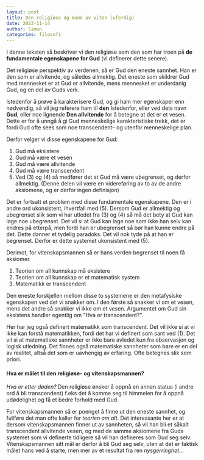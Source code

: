 ```yaml
---
layout: post
title: Den religiøse og mann av viten (uferdig)
date: 2023-11-14
author: Simon
categories: filosofi
---
```

I denne teksten så beskriver vi den religiøse som den som har troen på **de fundamentale egenskapene for Gud** (vi definerer dette senere).

Det religiøse perspektiv av verdenen, så er Gud den eneste sannhet. Han er den som er allvitende, og således allmektig. Det eneste som skildrer Gud med mennesket er at Gud er allvitende, mens mennesket er underdanig Gud, og en del av Guds verk. 

Istedenfor å prøve å karakterisere Gud, og gi ham mer egenskaper enn nødvendig, så vil jeg referere ham til **den** Istedenfor, eller ved dets navn **Gud**, eller noe lignende **Den allvitende** for å betegne at det er et vesen. Dette er for å unngå å gi Gud menneskelige karakteristiske trekk, det er fordi Gud ofte sees som noe transcendent– og utenfor menneskelige plan. 

Derfor velger vi disse egenskapene for Gud:
1. Gud må eksistere
2. Gud må være et vesen
3. Gud må være allvitende
4. Gud må være transcendent
5. Ved (3) og (4) så medfører det at Gud må være ubegrenset, og derfor allmektig. (Denne delen vil være en videreføring av to av de andre aksiomene, og er derfor ingen definisjon)

Det er fortsatt et problem med disse fundamentale egenskapene. Den er i andre ord ukonsistent, ihvertfall med (5). Dersom Gud er allmektig og ubegrenset slik som vi har utledet fra (3) og (4) så må det bety at Gud kan lage noe ubegrenset. Det vil si at Gud kan lage noe som ikke han selv kan endres på etterpå, men fordi han er ubegrenset så bør han kunne endre på det. Dette danner et tydelig paradoks. Det vil nok tyde på at han er begrenset. Derfor er dette systemet ukonsistent med (5).

Derimot, for vitenskapsmannen så er hans verden begrenset til noen få aksiomer. 
1. Teorien om all kunnskap må eksistere 
2. Teorien om all kunnskap er et matematisk system 
3. Matematikk er transcendent

Den eneste forskjellen mellom disse to systemene er den metafysiske egenskapen ved det vi snakker om. I den første så snakker vi om et vesen, mens det andre så snakker vi ikke om et vesen. Argumentet om Gud sin eksistens handler egentlig om "Hva er transcendent?". 

Her har jeg også definert matematikk som transcendent. Det vil ikke si at vi ikke kan forstå matematikken, fordi det har vi definert som sant ved (1). Det vil si at matematiske sannheter er ikke bare avledet kun fra observasjon og logisk utledning. Det finnes også matematiske sannheter som bare er en del av realitet, altså det som er uavhengig av erfaring. Ofte betegnes slik som priori.

#### Hva er målet til den religiøse- og vitenskapsmannen?

*Hva er etter døden?* Den religiøse ønsker å oppnå en annen status (i andre ord å bli transcendent) f.eks det å komme seg til himmelen for å oppnå udødelighet og få et bedre forhold med Gud.

For vitenskapsmannen så er poenget å finne ut den eneste sannhet, og fullføre det man ofte kaller for *teorien om alt*. Det interessante her er at dersom vitenskapsmannen finner ut av sannheten, så vil han bli et såkalt transcendent allvitende vesen, og med de samme aksiomene fra Guds systemet som vi definerte tidligere så vil han defineres som Gud seg selv. Vitenskapsmannen sitt mål er derfor å bli Gud seg selv, uten at det er faktisk målet hans ved å starte, men mer av et resultat fra ren *nysgerringhet*...